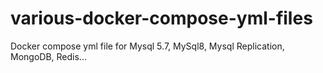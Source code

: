# various-docker-compose-yml-files
Docker compose yml file for Mysql 5.7, MySql8, Mysql Replication, MongoDB, Redis...
